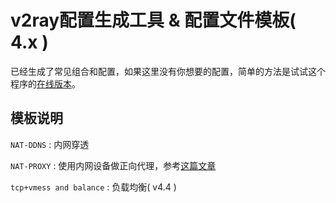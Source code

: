 # v2ray配置生成工具 & 配置文件模板( 4.x )

 已经生成了常见组合和配置，如果这里没有你想要的配置，简单的方法是试试这个程序的[在线版本](https://veekxt.com/utils/v2ray_gen)。

## 模板说明

`NAT-DDNS` : 内网穿透

`NAT-PROXY` : 使用内网设备做正向代理，参考[这篇文章](https://toutyrater.github.io/app/reverse2.html)

`tcp+vmess and balance` : 负载均衡( v4.4 )

